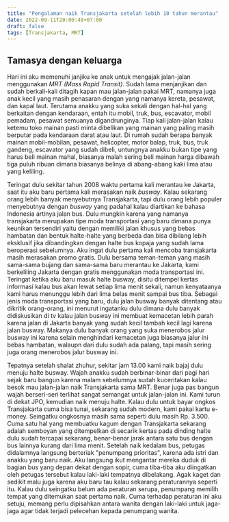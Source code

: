 ```yaml
---
title: "Pengalaman naik Transjakarta setelah lebih 10 tahun merantau"
date: 2022-09-11T20:00:48+07:00
draft: false
tags: [Transjakarta, MRT]
---
```

## Tamasya dengan keluarga
Hari ini aku memenuhi janjiku ke anak untuk mengajak jalan-jalan menggunakan *MRT (Mass Rapid Transit)*. Sudah lama menjanjikan dan sudah berkali-kali ditagih kapan mau jalan-jalan pakai MRT, namanya juga anak kecil yang masih penasaran dengan yang namanya kereta, pesawat, dan kapal laut. Terutama anakku yang suka sekali dengan hal-hal yang berkaitan dengan kendaraan, entah itu mobil, truk, bus, escavator, mobil pemadam, pesawat semuanya digandrunginya. Tiap kali jalan-jalan kalau ketemu toko mainan pasti minta dibelikan yang mainan yang paling masih berputar pada kendaraan darat atau laut. Di rumah sudah berapa banyak mainan mobil-mobilan, pesawat, helicopter, motor balap, truk, bus, truk gandeng, escavator yang sudah dibeli, untungnya anakku bukan tipe yang harus beli mainan mahal, biasanya malah sering beli mainan harga dibawah tiga puluh ribuan dimana biasanya belinya di abang-abang kaki lima atau yang keliling.

Teringat dulu sekitar tahun 2008 waktu pertama kali merantau ke Jakarta, saat itu aku baru pertama kali merasakan naik *busway*. Kalau sekarang orang lebih banyak menyebutnya Transjakarta, tapi dulu orang lebih populer menyebutnya dengan *busway* yang padahal kalau diartikan ke bahasa Indonesia artinya jalan bus. Dulu mungkin karena yang namanya transjakarta merupakan tipe moda transportasi yang baru dimana punya keunikan tersendiri yaitu dengan memiliki jalan khusus yang bebas hambatan dan bentuk halte-halte yang berbeda dan bisa dibilang lebih eksklusif jika dibandingkan dengan halte bus kopaja yang sudah lama beroperasi sebelumnya. Aku ingat dulu pertama kali mencoba transjakarta masih merasakan promo gratis. Dulu bersama teman-teman yang masih sama-sama bujang dan sama-sama baru merantau ke Jakarta, kami berkeliling Jakarta dengan gratis menggunakan moda transportasi ini. Teringat ketika aku baru masuk halte busway, disitu ditempel kertas informasi kalau bus akan lewat setiap lima menit sekali, namun kenyataanya kami harus menunggu lebih dari lima belas menit sampai bus tiba. Sebagai jenis moda transportasi yang baru, dulu jalan busway banyak ditentang atau dikritik orang-orang, ini menurut ingatanku dulu dimana dulu banyak didiskusikan di tv kalau jalan busway ini membuat kemacetan lebih parah karena jalan di Jakarta banyak yang sudah kecil tambah kecil lagi karena jalan busway. Makanya dulu banyak orang yang suka menerobos jalur busway ini karena selain menghindari kemacetan juga biasanya jalur ini bebas hambatan, walaupn dari dulu sudah ada palang, tapi masih sering juga orang menerobos jalur busway ini.

Tepatnya setelah shalat zhuhur, sekitar jam 13.00 kami naik bajaj dulu menuju halte busway. Wajah anakku sudah berbinar-binar dari pagi hari sejak baru bangun karena malam sebelumnya sudah kuceritakan kalau besok mau jalan-jalan naik Transjakarta sama MRT. Benar juga pas bangun wajah berseri-seri terlihat sangat semangat untuk jalan-jalan ini. Kami turun di dekat JPO, kemudian naik menuju halte. Kalau dulu untuk bayar ongkos Transjakarta cuma bisa tunai, sekarang sudah modern, kami pakai kartu e-money. Seingatku ongkosnya masih sama seperti dulu masih Rp. 3.500. Cuma satu hal yang membuatku kagum dengan Transjakarta sekarang adalah semboyan yang ditempelkan di secarik kertas pada dinding halte dulu sudah tercapai sekarang, benar-benar jarak antara satu bus dengan bus lainnya kurang dari lima menit. Setelah naik kedalam bus, petugas didalamnya langsung berteriak "penumpang prioritas", karena ada istri dan anakku yang baru naik. Aku langsung ikut mengantar mereka duduk di bagian bus yang depan dekat dengan sopir, cuma tiba-tiba aku diingatkan oleh petugas tersebut kalau laki-laki tempatnya dibelakang. Agak kaget dan sedikit malu juga karena aku baru tau kalau sekarang peraturannya seperti itu. Kalau dulu seingatku belum ada peraturan serupa, penumpang memilih tempat yang ditemukan saat pertama naik. Cuma terhadap peraturan ini aku setuju, memang perlu dipisahkan antara wanita dengan laki-laki untuk jaga-jaga agar tidak terjadi pelecehan kepada penumpang wanita.

